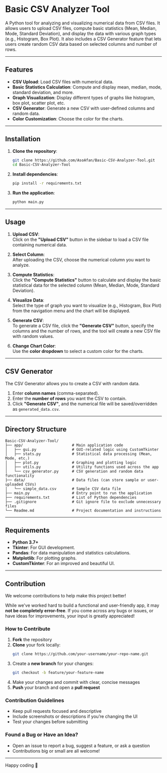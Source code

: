 # **Basic CSV Analyzer Tool**

A Python tool for analyzing and visualizing numerical data from CSV files. It allows users to upload CSV files, compute basic statistics (Mean, Median, Mode, Standard Deviation), and display the data with various graph types (e.g., Histogram, Box Plot). It also includes a CSV Generator feature that lets users create random CSV data based on selected columns and number of rows.

---

## **Features**

- **CSV Upload**: Load CSV files with numerical data.
- **Basic Statistics Calculation**: Compute and display mean, median, mode, standard deviation, and more.
- **Graph Visualization**: Display different types of graphs like histogram, box plot, scatter plot, etc.
- **CSV Generator**: Generate a new CSV with user-defined columns and random data.
- **Color Customization**: Choose the color for the charts.

---

## **Installation**

1. **Clone the repository**:
    ```bash
    git clone https://github.com/AsoAfan/Basic-CSV-Analyzer-Tool.git
    cd Basic-CSV-Analyzer-Tool
    ```

2. **Install dependencies**:
    ```bash
    pip install -r requirements.txt
    ```

3. **Run the application**:
    ```bash
    python main.py
    ```

---

## **Usage**

1. **Upload CSV**:  
   Click on the **"Upload CSV"** button in the sidebar to load a CSV file containing numerical data.
   
2. **Select Column**:  
   After uploading the CSV, choose the numerical column you want to analyze.

3. **Compute Statistics**:  
   Click the **"Compute Statistics"** button to calculate and display the basic statistical data for the selected column (Mean, Median, Mode, Standard Deviation).

4. **Visualize Data**:  
   Select the type of graph you want to visualize (e.g., Histogram, Box Plot) from the navigation menu and the chart will be displayed.

5. **Generate CSV**:  
   To generate a CSV file, click the **"Generate CSV"** button, specify the columns and the number of rows, and the tool will create a new CSV file with random values.

6. **Change Chart Color**:  
   Use the **color dropdown** to select a custom color for the charts.

---

## **CSV Generator**

The CSV Generator allows you to create a CSV with random data. 

1. Enter **column names** (comma-separated).
2. Enter the **number of rows** you want the CSV to contain.
3. Click **"Generate CSV"**, and the numerical file will be saved/overridden as `generated_data.csv`.

---

## **Directory Structure**

```
Basic-CSV-Analyzer-Tool/
├── app/                      # Main application code
│   ├── gui.py                # GUI-related logic using CustomTkinter
│   ├── stats.py              # Statistical data processing (Mean, Mode, etc.)
│   ├── plot.py               # Graphing and plotting logic
│   ├── utils.py              # Utility functions used across the app
│   └── csv_generator.py      # CSV generation and random data functionality
├── data/                     # Data files (can store sample or user-uploaded CSVs)
│   └── simple_data.csv       # Sample CSV data file
├── main.py                   # Entry point to run the application
├── requirements.txt          # List of Python dependencies
├── .gitignore                # Git ignore file to exclude unnecessary files
└── Readme.md                 # Project documentation and instructions

```
---

## **Requirements**

- **Python 3.7+**
- **Tkinter**: For GUI development.
- **Pandas**: For data manipulation and statistics calculations.
- **Matplotlib**: For plotting graphs.
- **CustomTkinter**: For an improved and beautiful UI.

---

## **Contribution**

We welcome contributions to help make this project better!

While we've worked hard to build a functional and user-friendly app, it may **not be completely error-free**. If you come across any bugs or issues, or have ideas for improvements, your input is greatly appreciated!

### **How to Contribute**
1. **Fork** the repository  
2. **Clone** your fork locally:  
   ```bash
   git clone https://github.com/your-username/your-repo-name.git
   ```
3. Create a **new branch** for your changes:  
   ```bash
   git checkout -b feature/your-feature-name
   ```
4. Make your changes and commit with clear, concise messages  
5. **Push** your branch and open a **pull request**

### **Contribution Guidelines**
- Keep pull requests focused and descriptive
- Include screenshots or descriptions if you’re changing the UI
- Test your changes before submitting

### **Found a Bug or Have an Idea?**
- Open an issue to report a bug, suggest a feature, or ask a question
- Contributions big or small are all welcome!

---

Happy coding 🥰
